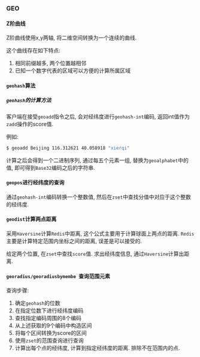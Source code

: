 ### GEO

#### Z阶曲线

Z阶曲线使用x,y两轴, 将二维空间转换为一个连续的曲线.

这个曲线存在如下特点:

1. 相同前缀越多, 两个位置越相邻
2. 已知一个数字代表的区域可以方便的计算所属区域

#### `geohash`算法

##### `geohash`的计算方法

客户端在接受`geoadd`指令之后, 会对经纬度进行`geohash-int`编码, 返回int值作为`zadd`操作的score值. 

例如:

```bash
$ geoadd Beijing 116.312621 40.058918 "xierqi"
```

计算之后会得到一个二进制序列, 通过每五个元素一组, 替换为`geoalphabet`中的值, 即可得到`Base32`编码之后的字符串.

#### `geopos`进行经纬度的查询

通过`geohash-int`编码转换一个整数值, 然后在`zset`中查找分值中对应于这个整数的经纬度.

#### `geodist`计算两点距离

采用`Haversine`计算`Redis`中距离, 这个公式主要用于计算球面上两点的距离. `Redis`主要是计算特定范围内坐标之间的距离, 误差是可以接受的. 

给定两个位置, 在`zset`中查找`score`值. 求出经纬度信息, 通过`Haversine`计算出距离.

#### `georadius/georadiusbymembe `查询范围元素

查询步骤:

1. 确定`geohash`的位数
2. 在指定位数下进行经纬度编码
3. 查找指定编码周围的8个编码
4. 从上述获取的9个编码中构造区间
5. 将每个区间转换为score的区间
6. 使用`zset`的范围查询进行查询
7. 计算出每个点的经纬度, 计算到指定经纬度的距离. 排除不在范围内的点.

